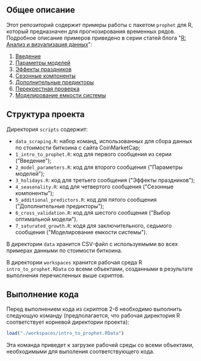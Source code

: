 ## Общее описание

Этот репозиторий содержит примеры работы с пакетом `prophet` для R, который предназначен для прогнозирования временных рядов. Подробное описание примеров приведено в серии статей блога "[R: Анализ и визуализация данных](https://r-analytics.blogspot.com)":

1. [Введение](https://r-analytics.blogspot.com/2019/08/prophet.html)
2. [Параметры моделей](https://r-analytics.blogspot.com/2019/09/prophet.html)
3. [Эффекты праздников](https://r-analytics.blogspot.com/2019/09/prophet_13.html)
4. [Сезонные компоненты](https://r-analytics.blogspot.com/2019/09/prophet-seasonality.html)
5. [Дополнительные предикторы](https://r-analytics.blogspot.com/2019/10/prophet-predictors.html)
6. [Перекрестная проверка](https://r-analytics.blogspot.com/2019/10/prophet-shf.html)
7. [Моделирование емкости системы](https://r-analytics.blogspot.com/2019/10/prophet-capacity.html)

## Структура проекта

Директория `scripts` содержит:

* `data_scraping.R`: набор команд, использованных для сбора данных по стоимости
биткоина с сайта CoinMarketCap;
* `1_intro_to_prophet.R`: код для первого сообщения из серии ("Введение");
* `2_model_parameters.R`: код для второго сообщения ("Параметры моделей");
* `3_holidays.R`: код для третьего сообщения ("Эффекты праздников");
* `4_seasonality.R`: код для четвертого сообщения ("Сезонные компоненты");
* `5_additional_predictors.R`: код для пятого сообщения ("Дополнительные предикторы");
* `6_cross_validation.R`: код для шестого сообщения ("Выбор оптимальной модели").
* `7_saturated_growth.R`: кодя для заключительного, седьмого сообщения ("Моделирование емкости системы").

В директории `data` хранится CSV-файл с используемыми во всех примерах данными 
по стоимости биткоина.

В директории `workspaces` хранится рабочая среда R `intro_to_prophet.RData` со
всеми объектами, созданными в результате выполнения перечисленных выше скриптов.

## Выполнение кода

Перед выполнением кода из скриптов 2-6 необходимо выполнить следующую команду 
(предполагается, что рабочая директория R соответствует корневой директории проекта):

```r
load("./workspaces/intro_to_prophet.RData")
```

Эта команда приведет к загрузке рабочей среды со всеми объектами, необходимыми
для выполения соответствующего кода.
